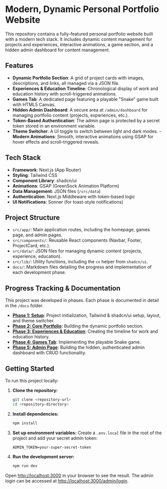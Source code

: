 # Modern, Dynamic Personal Portfolio Website

This repository contains a fully-featured personal portfolio website built with a modern tech stack. It includes dynamic content management for projects and experiences, interactive animations, a game section, and a hidden admin dashboard for content management.

## Features

- **Dynamic Portfolio Section**: A grid of project cards with images, descriptions, and links, all managed via a JSON file.
- **Experiences & Education Timeline**: Chronological display of work and education history with scroll-triggered animations.
- **Games Tab**: A dedicated page featuring a playable "Snake" game built with HTML5 Canvas.
- **Hidden Admin Dashboard**: A secure area at `/admin/dashboard` for managing portfolio content (projects, experiences, etc.).
- **Token-Based Authentication**: The admin page is protected by a secret token stored in an environment variable.
- **Theme Switcher**: A UI toggle to switch between light and dark modes.
-**Modern Animations**: Smooth, interactive animations using GSAP for hover effects and scroll-triggered reveals.

## Tech Stack

- **Framework**: Next.js (App Router)
- **Styling**: Tailwind CSS
- **Component Library**: shadcn/ui
- **Animations**: GSAP (GreenSock Animation Platform)
- **Data Management**: JSON files (`/src/data`)
- **Authentication**: Next.js Middleware with token-based logic
- **UI Notifications**: Sonner (for toast-style notifications)

## Project Structure

- `src/app/`: Main application routes, including the homepage, games page, and admin pages.
- `src/components/`: Reusable React components (Navbar, Footer, ProjectCard, etc.).
- `src/data/`: JSON files for managing dynamic content (projects, experience, education).
- `src/lib/`: Utility functions, including the `cn` helper from `shadcn/ui`.
- `docs/`: Markdown files detailing the progress and implementation of each development phase.

## Progress Tracking & Documentation

This project was developed in phases. Each phase is documented in detail in the `/docs` folder.

- **[Phase 1: Setup](./docs/phase-1.md)**: Project initialization, Tailwind & shadcn/ui setup, layout, and theme switcher.
- **[Phase 2: Core Portfolio](./docs/phase-2.md)**: Building the dynamic portfolio section.
- **[Phase 3: Experiences & Education](./docs/phase-3.md)**: Creating the timeline for work and education history.
- **[Phase 4: Games Tab](./docs/phase-4.md)**: Implementing the playable Snake game.
- **[Phase 5: Admin Page](./docs/phase-5.md)**: Building the hidden, authenticated admin dashboard with CRUD functionality.

## Getting Started

To run this project locally:

1.  **Clone the repository:**
    ```bash
    git clone <repository-url>
    cd <repository-directory>
    ```

2.  **Install dependencies:**
    ```bash
    npm install
    ```

3.  **Set up environment variables:**
    Create a `.env.local` file in the root of the project and add your secret admin token:
    ```
    ADMIN_TOKEN=your-super-secret-token
    ```

4.  **Run the development server:**
    ```bash
    npm run dev
    ```

Open [http://localhost:3000](http://localhost:3000) in your browser to see the result. The admin login can be accessed at [http://localhost:3000/admin/login](http://localhost:3000/admin/login).